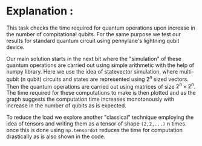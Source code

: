 # Explanation :

This task checks the time required for quantum operations upon increase in the number of compitational qubits. For the same purpose we test our results for standard quantum circuit using pennylane's lightning qubit device.

Our main solution starts in the next bit where the "simulation" of these quantum operations are carried out using simple arithmetic with the help of numpy library. Here we use the idea of statevector simulation, where multi-qubit (n qubit) circuits and states are represented using $2^n$ sized vectors. Then the quantum operations are carried out using matrices of size $2^n \times 2^n$. The time required for these computations to make is then plotted and as the graph suggests the computation time increases monotonously with increase in the number of qubits as is expected. 

To reduce the load we explore another "classical" technique employing the idea of tensors and writing them as a tensor of shape `(2,2,...)` n times. once this is done using `np.tensordot` reduces the time for computation drastically as is also shown in the code. 
